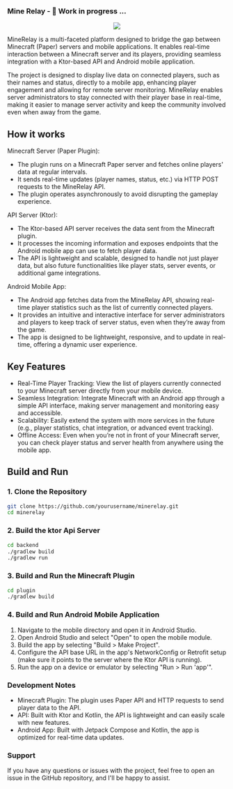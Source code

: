 
### **Mine Relay - 🚧 Work in progress ...**
<p align="center">
  <img src="https://github.com/user-attachments/assets/c3e10c38-3e20-4266-be39-4fc29fec6edc">
</p>

MineRelay is a multi-faceted platform designed to bridge the gap between Minecraft (Paper) servers and mobile applications. 
It enables real-time interaction between a Minecraft server and its players, providing seamless integration with a Ktor-based API and Android mobile application.

The project is designed to display live data on connected players, such as their names and status, directly to a mobile app, enhancing player engagement and allowing for remote server monitoring. 
MineRelay enables server administrators to stay connected with their player base in real-time, making it easier to manage server activity and keep the community involved even when away from the game.

## **How it works**
Minecraft Server (Paper Plugin):
  - The plugin runs on a Minecraft Paper server and fetches online players' data at regular intervals.
  - It sends real-time updates (player names, status, etc.) via HTTP POST requests to the MineRelay API.
  - The plugin operates asynchronously to avoid disrupting the gameplay experience.

API Server (Ktor):
  - The Ktor-based API server receives the data sent from the Minecraft plugin.
  - It processes the incoming information and exposes endpoints that the Android mobile app can use to fetch player data.
  - The API is lightweight and scalable, designed to handle not just player data, but also future functionalities like player stats, server events, or additional game integrations.

Android Mobile App:
  - The Android app fetches data from the MineRelay API, showing real-time player statistics such as the list of currently connected players.
  - It provides an intuitive and interactive interface for server administrators and players to keep track of server status, even when they’re away from the game.
  - The app is designed to be lightweight, responsive, and to update in real-time, offering a dynamic user experience.

## **Key Features**
- Real-Time Player Tracking:
  View the list of players currently connected to your Minecraft server directly from your mobile device.
- Seamless Integration:
  Integrate Minecraft with an Android app through a simple API interface, making server management and monitoring easy and accessible.
- Scalability:
  Easily extend the system with more services in the future (e.g., player statistics, chat integration, or advanced event tracking).
- Offline Access:
  Even when you’re not in front of your Minecraft server, you can check player status and server health from anywhere using the mobile app.

## **Build and Run**
### 1. **Clone the Repository**
```bash
git clone https://github.com/yourusername/minerelay.git
cd minerelay
```
### 2. **Build the ktor Api Server**
```bash
cd backend
./gradlew build
./gradlew run
```
### 3. **Build and Run the Minecraft Plugin**
```bash
cd plugin
./gradlew build
```
### 4. **Build and Run Android Mobile Application**
 1. Navigate to the mobile directory and open it in Android Studio.
 2. Open Android Studio and select "Open" to open the mobile module.
 3. Build the app by selecting "Build > Make Project".
 4. Configure the API base URL in the app's NetworkConfig or Retrofit setup (make sure it points to the server where the Ktor API is running).
 5. Run the app on a device or emulator by selecting "Run > Run 'app'".

### **Development Notes**
- Minecraft Plugin: The plugin uses Paper API and HTTP requests to send player data to the API.
- API: Built with Ktor and Kotlin, the API is lightweight and can easily scale with new features.
- Android App: Built with Jetpack Compose and Kotlin, the app is optimized for real-time data updates.

### **Support**
If you have any questions or issues with the project, feel free to open an issue in the GitHub repository, and I'll be happy to assist.
